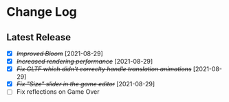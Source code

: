# Change Log

## Latest Release

- [X] ~~*Improved Bloom*~~ [2021-08-29] 
- [X] ~~*Increased rendering performance*~~ [2021-08-29]
- [X] ~~*Fix GLTF which didn't correclty handle translation animations*~~ [2021-08-29]
- [X] ~~*Fix "Size" slider in the game editor*~~ [2021-08-29]
- [ ] Fix reflections on Game Over
